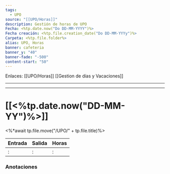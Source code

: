 ```yaml
---
tags:
  - UPO
source: "[[UPO/Horas]]"
description: Gestión de horas de UPO
Fecha: <%tp.date.now("Do DD-MM-YYYY")%>
Fecha creación: <%tp.file.creation_date("Do DD-MM-YYYy")%>
Carpeta: <%tp.file.folder%>
alias: UPO, Horas
banner: cafeteria
banner_y: "40"
banner-fade: "-500"
content-start: "50"
---
```

Enlaces: [[UPO/Horas]]    [[Gestion de días y Vacaciones]]


---
----

# [[<%tp.date.now("DD-MM-YY")%>]]


<%*await tp.file.move("/UPO/" + tp.file.title)%>


| Entrada | Salida | Horas |
| ------- | ------ | ----- |
| :       | :      | :     |




### Anotaciones

